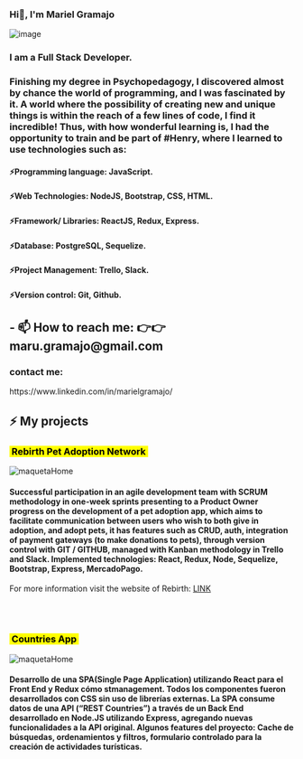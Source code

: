 ### Hi👋, I'm Mariel Gramajo 

 ![image](https://user-images.githubusercontent.com/95096820/184950957-f2e6a6ad-14fc-4821-b852-b7a076e1f73d.png)
 
<h3> I am a Full Stack Developer.</h3>

<h3>Finishing my degree in Psychopedagogy, I discovered almost by chance the world of programming, and I was fascinated by it. A world where the possibility of creating new and unique things is within the reach of a few lines of code, I find it incredible! Thus, with how wonderful learning is, I had the opportunity to train and be part of #Henry, where I learned to use technologies such as:</h3>

<h4>⚡Programming language: JavaScript.</h4>
<h4>⚡Web Technologies: NodeJS, Bootstrap, CSS, HTML.</h4>
<h4>⚡Framework/ Libraries: ReactJS, Redux, Express.</h4>
<h4>⚡Database: PostgreSQL, Sequelize.</h4>
<h4>⚡Project Management: Trello, Slack.</h4>
<h4>⚡Version control: Git, Github.</h4>
 




<h2>- 📫 How to reach me: 👉👉 maru.gramajo@gmail.com</h2>

<h3>contact me:</h3>
https://www.linkedin.com/in/marielgramajo/




<h2>⚡ My projects</h2>

<h3><mark>&nbsp;Rebirth Pet Adoption Network&nbsp;</mark></h3>

![maquetaHome](https://user-images.githubusercontent.com/99422691/184731109-f6da40b9-9c55-45d0-a55b-324aef70b15f.png)

<h4>Successful participation in an agile development team with SCRUM methodology in one-week sprints presenting to a Product Owner progress on the development of a pet adoption app, which aims to facilitate communication between users who wish to both give in adoption, and adopt pets, it has features such as CRUD, auth, integration of payment gateways (to make donations to pets), through version control with GIT / GITHUB, managed with Kanban methodology in Trello and Slack.
Implemented technologies: React, Redux, Node, Sequelize, Bootstrap, Express, MercadoPago.</h4>

For more information visit the website of Rebirth:
<a href="https://frontend-rebirth.vercel.app/" target="blank">LINK</a>

<br/>
<br/>


<h3><mark>&nbsp;Countries App&nbsp;</mark></h3>

![maquetaHome](blob:https://web.whatsapp.com/a9e7a145-7e8e-413b-8eae-be0ce17cb141)

<h4>Desarrollo de una SPA(Single Page Application) utilizando React para el Front End y Redux cómo stmanagement. Todos los componentes fueron desarrollados con CSS sin uso de librerías externas. 
La SPA consume datos de una API (“REST Countries”) a través de un Back End desarrollado en Node.JS utilizando Express, agregando nuevas funcionalidades a la API original.
Algunos features del proyecto: Cache de búsquedas, ordenamientos y filtros, formulario controlado para la creación de actividades turísticas.</h4>
